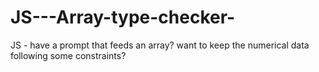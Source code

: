 # JS---Array-type-checker-
JS - have a prompt that feeds an array? want to keep the numerical data following some constraints?
